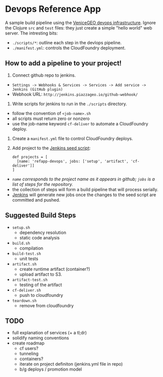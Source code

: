 # Devops Reference App

A sample build pipeline using the [VeniceGEO devops infrastructure](https://docs.google.com/drawings/d/1ulbWSQQL5CzveHTtUxiN0eZsDWPrH3QzbggqoVo4MZE/edit?usp=sharing). Ignore the Clojure `src` and `test` files: they just create a simple "hello world" web server. The intresting bits:
  - `./scripts/*`: outline each step in the devlops pipeline.
  - `./manifest.yml`: controls the CloudFoundry deployment.

## How to add a pipeline to your project!

1. Connect github repo to jenkins.
  - `Settings -> Webhooks & Services -> Services -> Add service -> Jenkins (GitHub plugin)`
  - Webhook URL: `http://jenkins.piazzageo.io/github-webhook/`

1. Write scripts for jenkins to run in the `./scripts` directory.
  - follow the convention of `<job-name>.sh`
  - all scripts must return zero or nonzero
  - use the job-name keyword `cf-deliver` to automate a CloudFoundry deploy.

1. Create a `manifest.yml` file to control CloudFoundry deploys.

1. Add project to the [Jenkins seed script](https://github.com/venicegeo/jenkins):
    ```
    def projects = [
      [name: 'refapp-devops', jobs: ['setup', 'artifact', 'cf-deliver']]
    ]
    ```
  - *`name` corresponds to the project name as it appears in github; `jobs` is a list of steps for the repository.*
  - the collection of steps will form a build pipeline that will process serially.
  - [Jenkins](http://jenkins.piazzageo.io) will generate new jobs once the changes to the seed script are committed and pushed.


## Suggested Build Steps

- `setup.sh`
  - dependency resolution
  - static code analysis
- `build.sh`
  - compilation
- `build-test.sh`
  - unit tests
- `artifact.sh`
  - create runtime artifact (container?)
  - upload artifact to S3.
- `artifact-test.sh`
  - testing of the artifact
- `cf-deliver.sh`
  - push to cloudfoundry
- `teardown.sh`
  - remove from cloudfoundry


## TODO

- full explanation of services (+ a tl;dr)
- solidify naming conventions
- create roadmap
  - cf users?
  - tunneling
  - containers?
  - iterate on project definiton (jenkins.yml file in repo)
  - b/g deploys / promotion model
